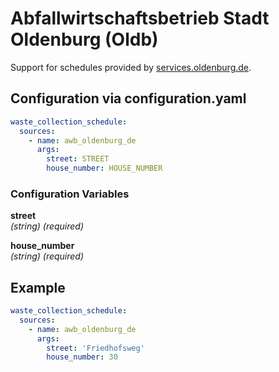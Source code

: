 # Abfallwirtschaftsbetrieb Stadt Oldenburg (Oldb)

Support for schedules provided by [services.oldenburg.de](https://services.oldenburg.de/index.php?id=430).

## Configuration via configuration.yaml

```yaml
waste_collection_schedule:
  sources:
    - name: awb_oldenburg_de
      args:
        street: STREET
        house_number: HOUSE_NUMBER
```

### Configuration Variables

**street**<br>
*(string) (required)*

**house_number**<br>
*(string) (required)*

## Example

```yaml
waste_collection_schedule:
  sources:
    - name: awb_oldenburg_de
      args:
        street: 'Friedhofsweg'
        house_number: 30
```
